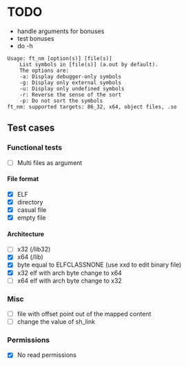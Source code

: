 # TODO

- handle arguments for bonuses
- test bonuses
- do -h

```
Usage: ft_nm [option(s)] [file(s)]
    List symbols in [file(s)] (a.out by default).
    The options are:
    -a: Display debugger-only symbols
    -g: Display only external symbols
    -u: Display only undefined symbols
    -r: Reverse the sense of the sort
    -p: Do not sort the symbols
ft_nm: supported targets: 86_32, x64, object files, .so
```

## Test cases

### Functional tests

- [ ] Multi files as argument

#### File format

- [x] ELF
- [x] directory
- [x] casual file
- [x] empty file

#### Architecture

- [ ] x32 (/lib32)
- [x] x64 (/lib)
- [x] byte equal to ELFCLASSNONE (use xxd to edit binary file)
- [x] x32 elf with arch byte change to x64
- [ ] x64 elf with arch byte change to x32

### Misc

- [ ] file with offset point out of the mapped content
- [ ] change the value of sh_link

### Permissions

- [x] No read permissions
